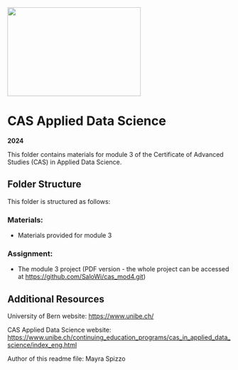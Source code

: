 <img src="https://www.unibe.ch/unibe/portal/content/e977779/e987247/e987248/leftcol987250/keryvisualADS_784_eng.png" width="300" height="200">

# CAS Applied Data Science
**2024**

This folder contains materials for module 3 of the Certificate of Advanced Studies (CAS) in Applied Data Science.

## Folder Structure

This folder is structured as follows:

### Materials:
*  Materials provided for module 3 

### Assignment: 
* The module 3 project (PDF version - the whole project can be accessed at https://github.com/SaloWi/cas_mod4.git)

## Additional Resources
University of Bern website: https://www.unibe.ch/

CAS Applied Data Science website: https://www.unibe.ch/continuing_education_programs/cas_in_applied_data_science/index_eng.html

    
Author of this readme file: Mayra Spizzo 
